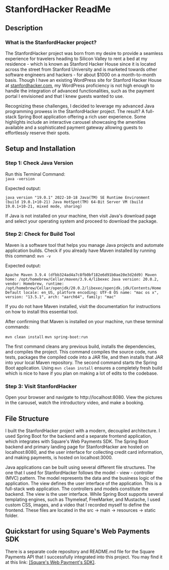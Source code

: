 # StanfordHacker ReadMe

## Description

### What is the StanfordHacker project?

The StanfordHacker project was born from my desire to provide a seamless experience for travelers heading to Silicon Valley to rent a bed at my residence - which is known as Stanford Hacker House since it is located across the street from Stanford University and is marketed towards other software engineers and hackers - for about $1000 on a month-to-month basis. Though I have an existing WordPress site for Stanford Hacker House at [stanfordhacker.com](http://stanfordhacker.com), my WordPress proficiency is not high enough to handle the integration of advanced functionalities, such as the payment portal I envisioned and that I knew guests wanted to use.

Recognizing these challenges, I decided to leverage my advanced Java programming prowess in the StanfordHacker project. The result? A full-stack Spring Boot application offering a rich user experience. Some highlights include an interactive carousel showcasing the amenities available and a sophisticated payment gateway allowing guests to effortlessly reserve their spots.

## Setup and Installation 
### Step 1: Check Java Version

Run this Terminal Command:    
`
java -version
`  

Expected output:  

`
java version "19.0.1" 2022-10-18
Java(TM) SE Runtime Environment (build 19.0.1+10-21)
Java HotSpot(TM) 64-Bit Server VM (build 19.0.1+10-21, mixed mode, sharing)
`

If Java is not installed on your machine, then visit Java's download page and select your operating system and proceed to download the package.

### Step 2: Check for Build Tool
Maven is a software tool that helps you manage Java projects and automate application builds. Check if you already have Maven installed by running this command:
`
mvn -v
`

Expected output:

`
Apache Maven 3.9.4 (dfbb324ad4a7c8fb0bf182e6d91b0ae20e3d2dd9)
Maven home: /opt/homebrew/Cellar/maven/3.9.4/libexec
Java version: 20.0.2, vendor: Homebrew, runtime: /opt/homebrew/Cellar/openjdk/20.0.2/libexec/openjdk.jdk/Contents/Home
Default locale: en_US, platform encoding: UTF-8
OS name: "mac os x", version: "13.5.1", arch: "aarch64", family: "mac"
`

If you do not have Maven installed, visit the documentation for instructions on how to install this essential tool.

After confirming that Maven is installed on your machine, run these terminal commands:

`
mvn clean install
`
`
mvn spring-boot:run
`

The first command cleans any previous build, installs the dependencies, and compiles the project. This command compiles the source code, runs tests, packages the compiled code into a JAR file, and then installs that JAR into your local Maven repository. The second command starts the Spring Boot application. Using `mvn clean install` ensures a completely fresh build which is nice to have if you plan on making a lot of edits to the codebase.

### Step 3: Visit StanfordHacker

Open your browser and navigate to http://localhost:8080. View the pictures in the carousel, watch the introductory video, and make a booking.

## File Structure

I built the StanfordHacker project with a modern, decoupled architecture. I used Spring Boot for the backend and a separate frontend application, which integrates with Square's Web Payments SDK. The Spring Boot backend and primary landing page for StanfordHacker are hosted on localhost:8080, and the user interface for collecting credit card information, and making payments, is hosted on localhost:3000.

Java applications can be built using several different file structures. The one that I used for StanfordHacker follows the model - view - controller (MVC) pattern. The model represents the data and the business logic of the application. The view defines the user interface of the application. This is a full-stack web application. The controllers and models constitute the backend. The view is the user interface. While Spring Boot supports several templating engines, such as Thymeleaf, FreeMarker, and Mustache, I used custom CSS, images, and a video that I recorded myself to define the frontend. These files are located in the src -> main -> resources -> static folder.

## Quickstart for using Square's Web Payments SDK

There is a separate code repository and README.md file for the Square Payments API that I successfully integrated into this project. You may find it at this link: [[Square's Web Payment's SDK]](https://github.com/BoydBLever/web-payments-quickstart2).
